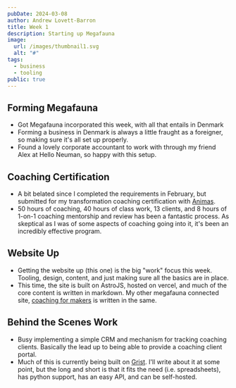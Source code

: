 ```yaml
---
pubDate: 2024-03-08
author: Andrew Lovett-Barron
title: Week 1
description: Starting up Megafauna
image:
  url: /images/thumbnail1.svg
  alt: "#"
tags:
  - business
  - tooling
public: true
---
```


## Forming Megafauna

- Got Megafauna incorporated this week, with all that entails in Denmark
- Forming a business in Denmark is always a little fraught as a foreigner, so making sure it's all set up properly.
- Found a lovely corporate accountant to work with through my friend Alex at Hello Neuman, so happy with this setup.

## Coaching Certification

- A bit belated since I completed the requirements in February, but submitted for my transformation coaching certification with [Animas](https://www.animascoaching.com/).
- 50 hours of coaching, 40 hours of class work, 13 clients, and 8 hours of 1-on-1 coaching mentorship and review has been a fantastic process. As skeptical as I was of some aspects of coaching going into it, it's been an incredibly effective program.

## Website Up

- Getting the website up (this one) is the big "work" focus this week. Tooling, design, content, and just making sure all the basics are in place.
- This time, the site is built on AstroJS, hosted on vercel, and much of the core content is written in markdown. My other megafauna connected site, [coaching for makers](https://coach.andrewlb.com) is written in the same.

## Behind the Scenes Work

- Busy implementing a simple CRM and mechanism for tracking coaching clients. Basically the lead up to being able to provide a coaching client portal.
- Much of this is currently being built on [Grist](https://getgrist.com/). I'll write about it at some point, but the long and short is that it fits the need (i.e. spreadsheets), has python support, has an easy API, and can be self-hosted.
